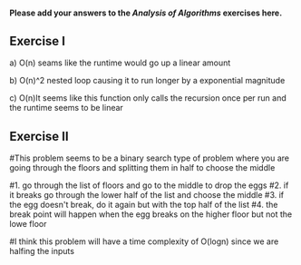 #### Please add your answers to the ***Analysis of  Algorithms*** exercises here.

## Exercise I

a) O(n) seams like the runtime would go up a linear amount


b) O(n)^2 nested loop causing it to run longer by a exponential magnitude


c) O(n)It seems like this function only calls the  recursion once per run and the runtime seems to be linear

## Exercise II


#This problem seems to be a binary search type of problem where you are going through the floors and splitting them in half to choose the middle

#1. go through the list of floors and go to the middle to drop the eggs
#2. if it breaks go through the lower half of the list and choose the middle
#3. if the egg doesn't break, do it again but with the top half of the list
#4. the break point will happen when the egg breaks on the higher floor but not the lowe floor

#I think this problem will have a time complexity of O(logn) since we are halfing the inputs